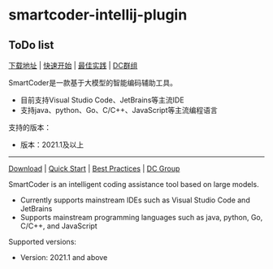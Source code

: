 # smartcoder-intellij-plugin

## ToDo list

<!-- Plugin description -->

[下载地址](https://s3-gzpu-inter.didistatic.com/plugins/idea/SmartCoder-latest-2021.1+.zip) |
[快速开始](https://cooper.didichuxing.com/knowledge/share/book/dgjQ79AI1zfF/2201466387156) |
[最佳实践](https://cooper.didichuxing.com/knowledge/share/book/dgjQ79AI1zfF/2201593494687) |
[DC群组](https://im.xiaojukeji.com/channel?uid=416549&token=c6c5b6697fda1cee45b1ae03a46528f8&id=2588089968324213248)

SmartCoder是一款基于大模型的智能编码辅助工具。

- 目前支持Visual Studio Code、JetBrains等主流IDE
- 支持java、python、Go、C/C++、JavaScript等主流编程语言

支持的版本：

- 版本：2021.1及以上

---

[Download](https://cooper.didichuxing.com/knowledge/share/book/dgjQ79AI1zfF/2201466387156) |
[Quick Start](https://cooper.didichuxing.com/knowledge/share/book/dgjQ79AI1zfF/2201466387156) |
[Best Practices](https://cooper.didichuxing.com/knowledge/share/book/dgjQ79AI1zfF/2201593494687) |
[DC Group](https://im.xiaojukeji.com/channel?uid=416549&token=c6c5b6697fda1cee45b1ae03a46528f8&id=2588089968324213248)

SmartCoder is an intelligent coding assistance tool based on large models.

- Currently supports mainstream IDEs such as Visual Studio Code and JetBrains
- Supports mainstream programming languages such as java, python, Go, C/C++, and JavaScript

Supported versions:

- Version: 2021.1 and above
<!-- Plugin description end -->
